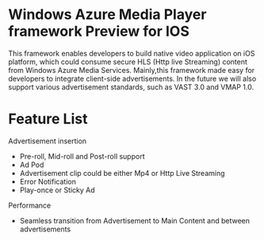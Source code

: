 Windows Azure Media Player framework Preview for IOS
============================

This framework enables developers to build native video application on iOS platform, which could consume secure HLS (Http live Streaming) content from Windows Azure Media Services. Mainly,this framework made easy for developers to integrate client-side advertisements. In the future we will also support various advertisement standards, such as VAST 3.0 and VMAP 1.0.

Feature List
============================
Advertisement insertion

* Pre-roll, Mid-roll and Post-roll support
* Ad Pod
* Advertisement clip could be either Mp4 or Http Live Streaming
* Error Notification
* Play-once or Sticky Ad

Performance
* Seamless transition from Advertisement to Main Content and between advertisements
